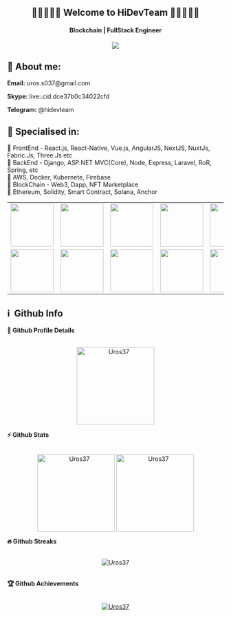 <h2 align="center">
  👋👋👋👋👋 <b>Welcome to HiDevTeam</b> 👋👋👋👋👋
</h2>

<h4 align='center'>
  Blockchain | FullStack Engineer
</h4>

<!-- <p align="center">
  <a href="https://www.youtube.com/c/DevProTips?sub_confirmation=1">
    </a>
     <a href="https://github.com/corasphinx">
    <img alt="followers" title="Follow me on Github" src="https://img.shields.io/github/followers/corasphinx?color=236ad3&labelColor=1155ba&style=for-the-badge&logo=github&label=Follow"/></a>
    </p> -->

<p align="center">
  <img src="https://readme-typing-svg.herokuapp.com/?lines=Full%20Stack%20Developer;9+%2B%20years%20of%20development;Going%20to%20success&font=Pacifico&center=true&width=650&height=120&color=00C2FF&vCenter=true&size=45%22"></img>
</p>

## 🧑 About me:
  <p><b>Email:</b> uros.s037@gmail.com</p>
    <p><b>Skype:</b> live:.cid.dce37b0c34022cfd</p>
  <p><b>Telegram:</b> @hidevteam</p>

<h2>🥇 Specialised in:</h2>
<p>🔸 FrontEnd - React.js, React-Native, Vue.js, AngularJS, NextJS, NuxtJs, Fabric.Js, Three.Js etc
<br>🔸 BackEnd - Django, ASP.NET MVC(Core), Node, Express, Laravel, RoR, Spring, etc
<br>🔸 AWS, Docker, Kubernete, Firebase
<br>🔸 BlockChain - Web3, Dapp, NFT Marketplace
<br>🔸 Ethereum, Solidity, Smart Contract, Solana, Anchor
<table>
  <tr>
    <td><img src="https://cdn.iconscout.com/icon/free/png-64/react-3-1175109.png" width="100"></td>
    <td><img src="https://cdn.iconscout.com/icon/free/png-64/vue-282497.png" width="100"></td>
    <td><img src="https://cdn.iconscout.com/icon/free/png-64/node-js-1174925.png" width="100"></td>
    <td><img src="https://cdn.iconscout.com/icon/free/png-64/javascript-24-1174950.png" width="100"></td>
    <td><img src="https://cdn.iconscout.com/icon/free/png-64/github-170-1175028.png" width="100"></td>
    <td><img src="https://cdn.iconscout.com/icon/free/png-64/mysql-18-1174938.png" width="100"></td>
    <td><img src="https://cdn.iconscout.com/icon/free/png-64/java-59-1174952.png" width="100"></td>
    <td><img src="https://cdn.iconscout.com/icon/free/png-64/cakephp-3-1175050.png" width="100"></td>
    <td><img src="https://cdn.iconscout.com/icon/free/png-64/html5-2474805-2056091.png" width="100"></td>
    <td><img src="https://cdn.iconscout.com/icon/free/png-128/sass-13-1175092.png" width="100"></td>
    <td><img src="https://cdn.iconscout.com/icon/free/png-64/webpack-1-1174980.png" width="100"></td>
    <td><img src="https://cdn.iconscout.com/icon/free/png-64/visualstudio-1-1174964.png" width="100"></td>
    <td><img src="https://cdn.iconscout.com/icon/free/png-64/django-11-1175036.png" width="100"></td>
    <td><img src="https://cdn.iconscout.com/icon/free/png-128/mongodb-4-1175139.png" width="100"></td>
  </tr>
  <tr>
    <td><img src="https://cdn.iconscout.com/icon/free/png-64/asp-3-226071.png" width="100"></td>
    <td><img src="https://cdn.iconscout.com/icon/free/png-64/python-2-226051.png" width="100"></td>
    <td><img src="https://cdn.iconscout.com/icon/free/png-64/laravel-226015.png" width="100"></td>
    <td><img src="https://cdn.iconscout.com/icon/free/png-64/typescript-1174965.png" width="100"></td>
    <td><img src="https://cdn.iconscout.com/icon/free/png-64/symfony-3-1174988.png" width="100"></td>
    <td><img src="https://cdn.iconscout.com/icon/free/png-64/swift-18-1174990.png" width="100"></td>
    <td><img src="https://cdn.iconscout.com/icon/free/png-64/rubymine-1175004.png" width="100"></td>
    <td><img src="https://cdn.iconscout.com/icon/free/png-64/ionic-4-1175016.png" width="100"></td>
    <td><img src="https://cdn.iconscout.com/icon/free/png-64/pycharm-1175008.png" width="100"></td>
    <td><img src="https://cdn.iconscout.com/icon/free/png-64/gradle-2-1174969.png" width="100"></td>
    <td><img src="https://cdn.iconscout.com/icon/free/png-64/go-76-1175027.png" width="100"></td>
    <td><img src="https://cdn.iconscout.com/icon/free/png-128/c-57-1175191.png" width="100"></td>
    <td><img src="https://cdn.iconscout.com/icon/free/png-64/angular-3-226070.png" width="100"></td>
    <td><img src="https://cdn.iconscout.com/icon/free/png-64/electron-67-1175035.png" width="100"></td>
  </tr>
</table>
<p>

<h2>ℹ️ &nbsp;Github Info</h2>
	
  <summary><b>🔎 Github Profile Details</b></summary>
  <br/>
<p align="center"><img height="180em" src="https://github-profile-summary-cards.vercel.app/api/cards/profile-details?username=Uros37&theme=github_dark" alt="Uros37" align = "center"/></p>

  <summary><b>⚡ Github Stats</b></summary>
  <br/>
<p align="center"><img height="180em" src="https://github-readme-stats.vercel.app/api?username=Uros37&hide_border=true&count_private=true&show_icons=true&theme=radical" alt="Uros37" align = "center"/>
<img height="180em" src="https://github-readme-stats.vercel.app/api/top-langs?username=Uros37&show_icons=true&locale=en&layout=compact&hide_border=true&theme=radical" alt="Uros37" align = "center"/></p>

 <summary><b>🔥 Github Streaks</b></summary>
 <br/>
<p align="center"><img src="https://github-readme-streak-stats.herokuapp.com/?user=Uros37&theme=black-ice&hide_border=true&stroke=0000&background=0D1117&ring=e05397&fire=e05397&currStreakLabel=e05397" alt="Uros37" /></p>
<br/>
<!-- </details>
<details>    -->
 <summary><b>🏆 Github Achievements</b></summary>
 <br/>
<p align="center"> <a href="https://github.com/Uros37"><img src="https://github-profile-trophy.vercel.app/?username=Uros37&margin-w=5&theme=radical" alt="Uros37" /></a> </p>

<br>

